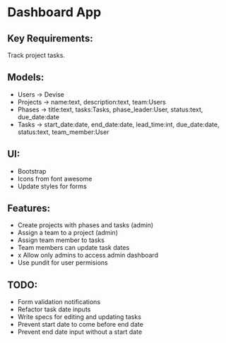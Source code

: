# Dashboard App

## Key Requirements:
Track project tasks.

## Models:
- Users -> Devise
- Projects -> name:text, description:text, team:Users
- Phases -> title:text, tasks:Tasks, phase_leader:User, status:text, due_date:date
- Tasks -> start_date:date, end_date:date, lead_time:int, due_date:date, status:text,
  team_member:User

## UI:
- Bootstrap
- Icons from font awesome
- Update styles for forms

## Features:
- Create projects with phases and tasks (admin)
- Assign a team to a project (admin)
- Assign team member to tasks
- Team members can update task dates
- x Allow only admins to access admin dashboard
- Use pundit for user permisions

## TODO:
- Form validation notifications
- Refactor task date inputs
- Write specs for editing and updating tasks
- Prevent start date to come before end date
- Prevent end date input without a start date
